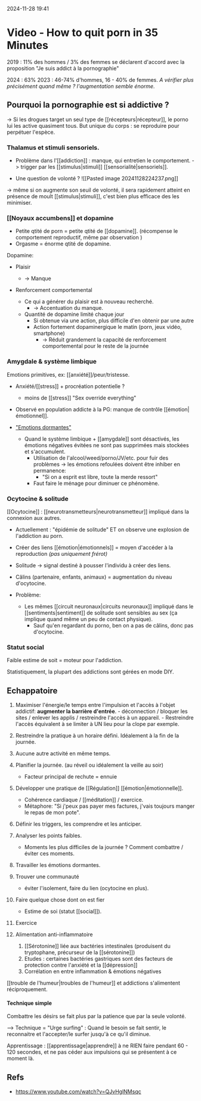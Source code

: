 2024-11-28 19:41




# Video -  How to quit porn in 35 Minutes

2019 : 11% des hommes / 3% des femmes se déclarent d'accord avec la proposition "Je suis addict à la pornographie"

2024 : 63%
2023 : 46-74% d'hommes, 16 - 40% de femmes. 
*A vérifier plus précisément quand même ? l'augmentation semble énorme.*

## Pourquoi la pornographie est si addictive ?

-> Si les drogues target un seul type de [[récepteurs|récepteur]], le porno lui les active quasiment tous. 
But unique du corps : se reproduire pour perpétuer l'espèce. 

### Thalamus et stimuli sensoriels. 

- Problème dans l'[[addiction]] : manque, qui entretien le comportement. 
	-> trigger par les [[stimulus|stimuli]] [[sensorialité|sensoriels]].

- Une question de volonté ? 
![[Pasted image 20241128224237.png]]

-> même si on augmente son seuil de volonté, il sera rapidement atteint en présence de moult [[stimulus|stimuli]], c'est bien plus efficace des les minimiser. 

### [[Noyaux accumbens]] et dopamine

- Petite qtité de porn = petite qtité de [[dopamine]]. (récompense le comportement reproductif, même par observation )
- Orgasme = énorme qtité de dopamine. 

Dopamine:
- Plaisir
	- -> Manque

- Renforcement comportemental
	- Ce qui a générer du plaisir est à nouveau recherché. 
		- -> Accentuation du manque.
	- Quantité de dopamine limité chaque jour
		- Si obtenue via une action, plus difficile d'en obtenir par une autre 
		- Action fortement dopaminergique le matin (porn, jeux vidéo, smartphone)
			- -> Réduit grandement la capacité de renforcement comportemental pour le reste de la journée 

### Amygdale & système limbique

Emotions primitives, ex: [[anxiété]]/peur/tristesse.

- Anxiété/[[stress]] + procréation potentielle ?
	- moins de [[stress]]
	"Sex override everything"

- Observé en population addicte à la PG: manque de contrôle [[émotion|émotionnel]].

- <u>"Emotions dormantes"</u>
	- Quand le système limbique + [[amygdale]] sont désactivés, les émotions négatives évitées ne sont pas supprimées mais stockées et s'accumulent.
		- Utilisation de l'alcool/weed/porno/JV/etc. pour fuir des problèmes -> les émotions refoulées doivent être inhiber en permanence:
			- "Si on a esprit est libre, toute la merde ressort"
		- Faut faire le ménage pour diminuer ce phénomène. 

### Ocytocine & solitude

[[Ocytocine]] : [[neurotransmetteurs|neurotransmetteur]] impliqué dans la connexion aux autres.

- Actuellement : "épidémie de solitude" ET on observe une explosion de l'addiction au porn. 
- Créer des liens [[émotion|émotionnels]] = moyen d'accéder à la reproduction *(pas uniquement frérot)* 

- Solitude -> signal destiné à pousser l'individu à créer des liens. 
- Câlins (partenaire, enfants, animaux) = augmentation du niveau d'ocytocine. 

- Problème:
	- Les mêmes [[circuit neuronaux|circuits neuronaux]] impliqué dans le [[sentiments|sentiment]] de solitude sont sensibles au sex (ça implique quand même un peu de contact physique).
		- Sauf qu'en regardant du porno, ben on a pas de câlins, donc pas d'ocytocine.

### Statut social 

Faible estime de soit = moteur pour l'addiction. 

Statistiquement, la plupart des addictions sont gérées en mode DIY.

## Echappatoire

1. Maximiser l'énergie/le temps entre l'impulsion et l'accès à l'objet addictif: **augmenter la barrière d'entrée**. 
		- déconnection / bloquer les sites / enlever les applis / restreindre l'accès à un appareil.
			- Restreindre l'accès équivalent à se limiter à UN lieu pour la clope par exemple. 
	
2. Restreindre la pratique à un horaire défini. Idéalement à la fin de la journée. 
3. Aucune autre activité en même temps.
4. Planifier la journée. (au réveil ou idéalement la veille au soir)
	- Facteur principal de rechute = ennuie
5. Développer une pratique de [[Régulation]] [[émotion|émotionnelle]]. 
	- Cohérence cardiaque / [[méditation]] / exercice. 
	- Métaphore: "Si j'peux pas payer mes factures, j'vais toujours manger le repas de mon pote". 
6. Définir les triggers, les comprendre et les anticiper. 
7. Analyser les points faibles.
	- Moments les plus difficiles de la journée ? Comment combattre / éviter ces moments.
8. Travailler les émotions dormantes. 
9. Trouver une communauté 
	- éviter l'isolement, faire du lien (ocytocine en plus).
10. Faire quelque chose dont on est fier
	- Estime de soi (statut [[social]]).
11. Exercice
12. Alimentation anti-inflammatoire
	1. [[Sérotonine]] liée aux bactéries intestinales (produisent du tryptophane, précurseur de la [[sérotonine]])
	2. Etudes : certaines bactéries gastriques sont des facteurs de protection contre l'anxiété et la [[dépression]]
	3. Corrélation en entre inflammation & émotions négatives

[[trouble de l'humeur|troubles de l'humeur]] et addictions s'alimentent réciproquement. 


#### Technique simple 

Combattre les désirs se fait plus par la patience que par la seule volonté. 

--> Technique = "Urge surfing" : Quand le besoin se fait sentir, le reconnaitre et l'accepter/le surfer jusqu'à ce qu'il diminue.

Apprentissage : [[apprentissage|apprendre]] à ne RIEN faire pendant 60 - 120 secondes, et ne pas céder aux impulsions qui se présentent à ce moment là. 

## Refs
 - https://www.youtube.com/watch?v=QJvHglNMsqc